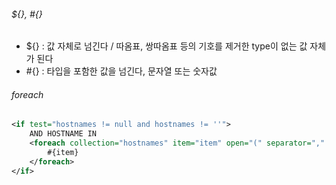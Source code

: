 ###### ${}, #{}
  
- ${} : 값 자체로 넘긴다 / 따옴표, 쌍따옴표 등의 기호를 제거한 type이 없는 값 자체가 된다
- #{} : 타입을 포함한 값을 넘긴다, 문자열 또는 숫자값
  
###### foreach
```xml
<if test="hostnames != null and hostnames != ''">
    AND HOSTNAME IN 
    <foreach collection="hostnames" item="item" open="(" separator="," close=")">
        #{item}
    </foreach>
</if>
```
